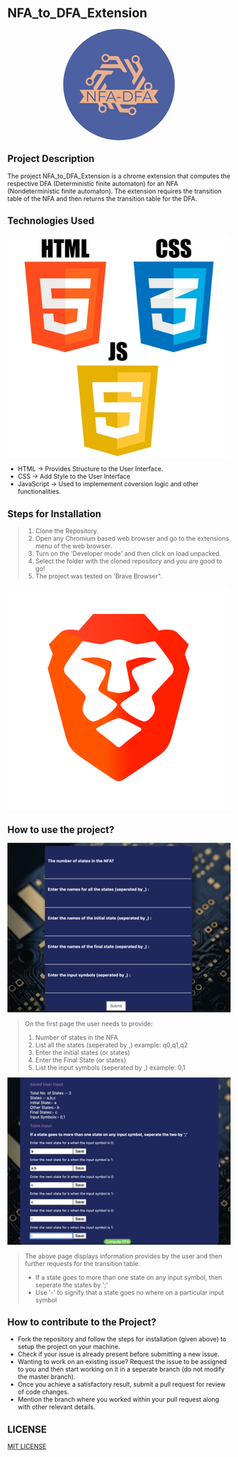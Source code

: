 # NFA_to_DFA_Extension 
<img src="imageAssets/logo.png" style="border-radius:50%;display: block;
  margin-left: auto;
  margin-right: auto;
  width: 50%;"/>

## Project Description
The project NFA_to_DFA_Extension is a chrome extension that computes the respective DFA (Deterministic finite automaton) for an NFA (Nondeterministic finite automaton). The extension requires the transition table of the NFA and then returns the transition table for the DFA.

## Technologies Used
![Tech Stack](imageAssets/html5-js-css3-logo-png-11536003913vd86ju9pc1.jpeg)

- HTML -> Provides Structure to the User Interface.
- CSS -> Add Style to the User Interface
- JavaScript -> Used to implemement coversion logic and other functionalities.

## Steps for Installation
> 1. Clone the Repository.
> 1. Open any Chromium based web browser and go to the extensions menu of the web browser.
> 1. Turn on the 'Developer mode' and then click on load unpacked.
> 1. Select the folder with the cloned repository and you are good to go!
> 1. The project was tested on 'Brave Browser".
> 

![Brave Browser](imageAssets/brave.png)

## How to use the project?
![Extension First Page](imageAssets/Page1.png)
> On the first page the user needs to provide:
> 1. Number of states in the NFA
> 1. List all the states (seperated by ,) example: q0,q1,q2
> 1. Enter the initial states (or states)
> 1. Enter the Final State (or states)
> 1. List the input symbols (seperated by ,) example: 0,1
>
![Tranistion Table Input](imageAssets/TransitionTable.png)
> The above page displays information provides by the user and then further requests for the transition table.
> - If a state goes to more than one state on any input symbol, then seperate the states by ';'
> - Use '-' to signify that a state goes no where on a particular input symbol
>
## How to contribute to the Project?
- Fork the repository and follow the steps for installation (given above) to setup the project on your machine.
- Check if your issue is already present before submitting a new issue.
- Wanting to work on an existing issue? Request the issue to be assigned to you and then start working on it in a seperate branch (do not modify the master branch).
- Once you achieve a satisfactory result, submit a pull request for review of code changes.
- Mention the branch where you worked within your pull request along with other relevant details.
## LICENSE
[MIT LICENSE](LICENSE.txt)

